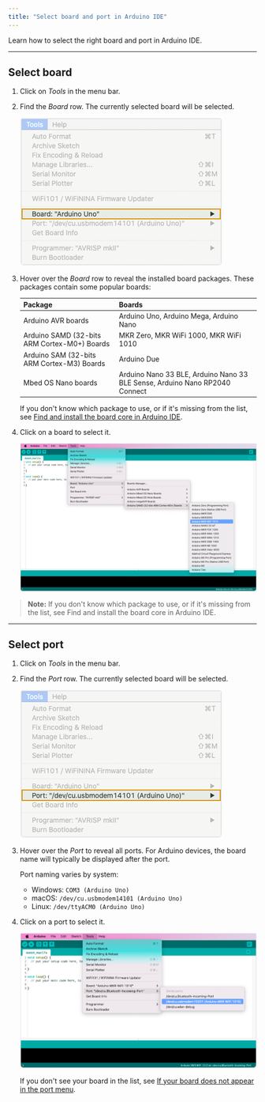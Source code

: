 ```yaml
---
title: "Select board and port in Arduino IDE"
---
```


Learn how to select the right board and port in Arduino IDE.

---

## Select board

1. Click on _Tools_ in the menu bar.

2. Find the _Board_ row. The currently selected board will be selected.

   ![The tools menu with the Board row highlighted.](img/tools_menu_highlight_board.png)

3. Hover over the _Board_ row to reveal the installed board packages. These packages contain some popular boards:

   | Package                                      | Boards                                                                      |
   |----------------------------------------------|-----------------------------------------------------------------------------|
   | Arduino AVR boards                           | Arduino Uno, Arduino Mega, Arduino Nano                                     |
   | Arduino SAMD (32-bits ARM Cortex-M0+) Boards | MKR Zero, MKR WiFi 1000, MKR WiFi 1010                                      |
   | Arduino SAM (32-bits ARM Cortex-M3) Boards   | Arduino Due                                                                 |
   | Mbed OS Nano boards                          | Arduino Nano 33 BLE, Arduino Nano 33 BLE Sense, Arduino Nano RP2040 Connect |

   If you don't know which package to use, or if it's missing from the list, see [Find and install the board core in Arduino IDE](https://support.arduino.cc/hc/en-us/articles/360016119519-How-to-add-boards-in-the-board-manager).

4. Click on a board to select it.

   ![Selecting a board in Arduino IDE.](img/tools_menu_board_select.png)

> **Note:** If you don't know which package to use, or if it's missing from the list, see Find and install the board core in Arduino IDE.
<!-- TODO: Add links to article -->

---

## Select port

1. Click on _Tools_ in the menu bar.

2. Find the _Port_ row. The currently selected board will be selected.

   ![The tools menu with the Port row highlighted.](img/tools_menu_highlight_port.png)

3. Hover over the _Port_ to reveal all ports. For Arduino devices, the board name will typically be displayed after the port.

   Port naming varies by system:

   * Windows: `COM3 (Arduino Uno)`
   * macOS: `/dev/cu.usbmodem14101 (Arduino Uno)`
   * Linux: `/dev/ttyACM0 (Arduino Uno)`

4. Click on a port to select it.

   ![Selecting a port in Arduino IDE.](img/tools_menu_port_select.png)

   If you don't see your board in the list, see [If your board does not appear in the port menu](https://support.arduino.cc/hc/en-us/articles/4412955149586-If-your-board-does-not-appear-in-the-port-menu).
